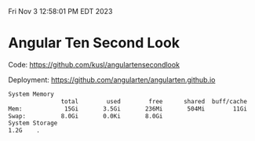 Fri Nov  3 12:58:01 PM EDT 2023

# Angular Ten Second Look

Code: https://github.com/kusl/angulartensecondlook

Deployment: https://github.com/angularten/angularten.github.io

```bash
System Memory
               total        used        free      shared  buff/cache   available
Mem:            15Gi       3.5Gi       236Mi       504Mi        11Gi        10Gi
Swap:          8.0Gi       0.0Ki       8.0Gi
System Storage
1.2G	.
```
